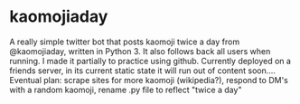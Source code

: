 # kaomojiaday
A really simple twitter bot that posts kaomoji twice a day from @kaomojiaday, written in Python 3. It also follows back all users when running. I made it partially to practice using github. Currently deployed on a friends server, in its current static state it will run out of content soon.... 
Eventual plan: scrape sites for more kaomoji (wikipedia?), respond to DM's with a random kaomoji, rename .py file to reflect "twice a day"
